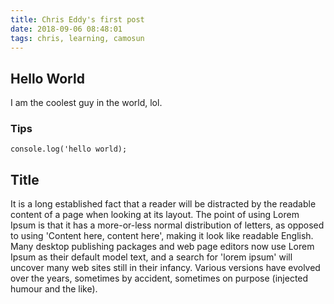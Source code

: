 ```yaml
---
title: Chris Eddy's first post
date: 2018-09-06 08:48:01
tags: chris, learning, camosun
---
```


## Hello World

I am the coolest guy in the world, lol.

### Tips
`console.log('hello world);` 

## Title
It is a long established fact that a reader will be distracted by the readable content of a page when looking at its layout. The point of using Lorem Ipsum is that it has a more-or-less normal distribution of letters, as opposed to using 'Content here, content here', making it look like readable English. Many desktop publishing packages and web page editors now use Lorem Ipsum as their default model text, and a search for 'lorem ipsum' will uncover many web sites still in their infancy. Various versions have evolved over the years, sometimes by accident, sometimes on purpose (injected humour and the like).

